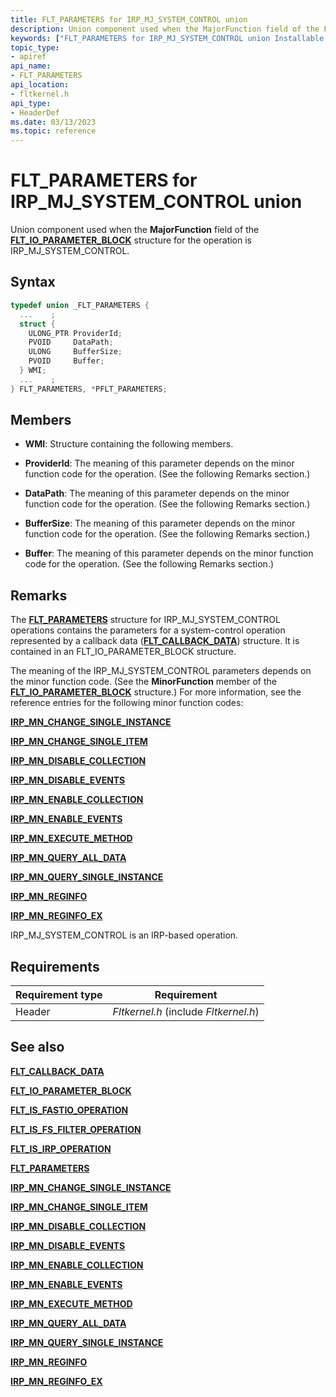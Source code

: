 ```yaml
---
title: FLT_PARAMETERS for IRP_MJ_SYSTEM_CONTROL union
description: Union component used when the MajorFunction field of the FLT_IO_PARAMETER_BLOCK structure for the operation is IRP_MJ_SYSTEM_CONTROL.
keywords: ["FLT_PARAMETERS for IRP_MJ_SYSTEM_CONTROL union Installable File System Drivers", "FLT_PARAMETERS union Installable File System Drivers", "PFLT_PARAMETERS union pointer Installable File System Drivers"]
topic_type:
- apiref
api_name:
- FLT_PARAMETERS
api_location:
- fltkernel.h
api_type:
- HeaderDef
ms.date: 03/13/2023
ms.topic: reference
---
```


# FLT_PARAMETERS for IRP_MJ_SYSTEM_CONTROL union

Union component used when the **MajorFunction** field of the [**FLT_IO_PARAMETER_BLOCK**](/windows-hardware/drivers/ddi/fltkernel/ns-fltkernel-_flt_io_parameter_block) structure for the operation is IRP_MJ_SYSTEM_CONTROL.

## Syntax

``` C
typedef union _FLT_PARAMETERS {
  ...    ;
  struct {
    ULONG_PTR ProviderId;
    PVOID     DataPath;
    ULONG     BufferSize;
    PVOID     Buffer;
  } WMI;
  ...    ;
} FLT_PARAMETERS, *PFLT_PARAMETERS;
```

## Members

- **WMI**: Structure containing the following members.

- **ProviderId**: The meaning of this parameter depends on the minor function code for the operation. (See the following Remarks section.)

- **DataPath**: The meaning of this parameter depends on the minor function code for the operation. (See the following Remarks section.)

- **BufferSize**: The meaning of this parameter depends on the minor function code for the operation. (See the following Remarks section.)

- **Buffer**: The meaning of this parameter depends on the minor function code for the operation. (See the following Remarks section.)

## Remarks

The [**FLT_PARAMETERS**](/windows-hardware/drivers/ddi/fltkernel/ns-fltkernel-_flt_parameters) structure for IRP_MJ_SYSTEM_CONTROL operations contains the parameters for a system-control operation represented by a callback data ([**FLT_CALLBACK_DATA**](/windows-hardware/drivers/ddi/fltkernel/ns-fltkernel-_flt_callback_data)) structure. It is contained in an FLT_IO_PARAMETER_BLOCK structure.

The meaning of the IRP_MJ_SYSTEM_CONTROL parameters depends on the minor function code. (See the **MinorFunction** member of the [**FLT_IO_PARAMETER_BLOCK**](/windows-hardware/drivers/ddi/fltkernel/ns-fltkernel-_flt_io_parameter_block) structure.) For more information, see the reference entries for the following minor function codes:

[**IRP_MN_CHANGE_SINGLE_INSTANCE**](../kernel/irp-mn-change-single-instance.md)

[**IRP_MN_CHANGE_SINGLE_ITEM**](../kernel/irp-mn-change-single-item.md)

[**IRP_MN_DISABLE_COLLECTION**](../kernel/irp-mn-disable-collection.md)

[**IRP_MN_DISABLE_EVENTS**](../kernel/irp-mn-disable-events.md)

[**IRP_MN_ENABLE_COLLECTION**](../kernel/irp-mn-enable-collection.md)

[**IRP_MN_ENABLE_EVENTS**](../kernel/irp-mn-enable-events.md)

[**IRP_MN_EXECUTE_METHOD**](../kernel/irp-mn-execute-method.md)

[**IRP_MN_QUERY_ALL_DATA**](../kernel/irp-mn-query-all-data.md)

[**IRP_MN_QUERY_SINGLE_INSTANCE**](../kernel/irp-mn-query-single-instance.md)

[**IRP_MN_REGINFO**](../kernel/irp-mn-reginfo.md)

[**IRP_MN_REGINFO_EX**](../kernel/irp-mn-reginfo-ex.md)

IRP_MJ_SYSTEM_CONTROL is an IRP-based operation.

## Requirements

| Requirement type | Requirement |
| ---------------- | ----------- |
| Header | *Fltkernel.h* (include *Fltkernel.h*) |

## See also

[**FLT_CALLBACK_DATA**](/windows-hardware/drivers/ddi/fltkernel/ns-fltkernel-_flt_callback_data)

[**FLT_IO_PARAMETER_BLOCK**](/windows-hardware/drivers/ddi/fltkernel/ns-fltkernel-_flt_io_parameter_block)

[**FLT_IS_FASTIO_OPERATION**](/windows-hardware/drivers/ddi/index)

[**FLT_IS_FS_FILTER_OPERATION**](/previous-versions/ff544648(v=vs.85))

[**FLT_IS_IRP_OPERATION**](/previous-versions/ff544654(v=vs.85))

[**FLT_PARAMETERS**](/windows-hardware/drivers/ddi/fltkernel/ns-fltkernel-_flt_parameters)

[**IRP_MN_CHANGE_SINGLE_INSTANCE**](../kernel/irp-mn-change-single-instance.md)

[**IRP_MN_CHANGE_SINGLE_ITEM**](../kernel/irp-mn-change-single-item.md)

[**IRP_MN_DISABLE_COLLECTION**](../kernel/irp-mn-disable-collection.md)

[**IRP_MN_DISABLE_EVENTS**](../kernel/irp-mn-disable-events.md)

[**IRP_MN_ENABLE_COLLECTION**](../kernel/irp-mn-enable-collection.md)

[**IRP_MN_ENABLE_EVENTS**](../kernel/irp-mn-enable-events.md)

[**IRP_MN_EXECUTE_METHOD**](../kernel/irp-mn-execute-method.md)

[**IRP_MN_QUERY_ALL_DATA**](../kernel/irp-mn-query-all-data.md)

[**IRP_MN_QUERY_SINGLE_INSTANCE**](../kernel/irp-mn-query-single-instance.md)

[**IRP_MN_REGINFO**](../kernel/irp-mn-reginfo.md)

[**IRP_MN_REGINFO_EX**](../kernel/irp-mn-reginfo-ex.md)
